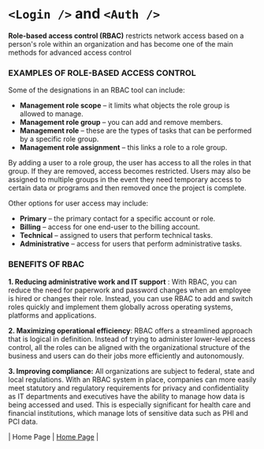 # `<Login />` and `<Auth />`

**Role-based access control (RBAC)** restricts network access based on a person's role within an organization and has become one of the main methods for advanced access control

### EXAMPLES OF ROLE-BASED ACCESS CONTROL

Some of the designations in an RBAC tool can include:

- **Management role scope** – it limits what objects the role group is allowed to manage.
- **Management role group** – you can add and remove members.
- **Management role** – these are the types of tasks that can be performed by a specific role group.
- **Management role assignment** – this links a role to a role group.

By adding a user to a role group, the user has access to all the roles in that group. If they are removed, access becomes restricted. Users may also be assigned to multiple groups in the event they need temporary access to certain data or programs and then removed once the project is complete.

Other options for user access may include:

- **Primary** – the primary contact for a specific account or role.
- **Billing** – access for one end-user to the billing account.
- **Technical** – assigned to users that perform technical tasks.
- **Administrative** – access for users that perform administrative tasks.

### BENEFITS OF RBAC

**1. Reducing administrative work and IT support** : With RBAC, you can reduce the need for paperwork and password changes when an employee is hired or changes their role. Instead, you can use RBAC to add and switch roles quickly and implement them globally across operating systems, platforms and applications.

**2. Maximizing operational efficiency**: RBAC offers a streamlined approach that is logical in definition. Instead of trying to administer lower-level access control, all the roles can be aligned with the organizational structure of the business and users can do their jobs more efficiently and autonomously.

**3. Improving compliance:** All organizations are subject to federal, state and local regulations. With an RBAC system in place, companies can more easily meet statutory and regulatory requirements for privacy and confidentiality as IT departments and executives have the ability to manage how data is being accessed and used. This is especially significant for health care and financial institutions, which manage lots of sensitive data such as PHI and PCI data.

| Home Page               | [Home Page](./README.md)                                |
